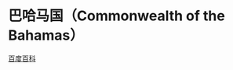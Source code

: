 # 巴哈马国（Commonwealth of the Bahamas）

[百度百科](https://baike.baidu.com/item/%E5%B7%B4%E5%93%88%E9%A9%AC/415104)